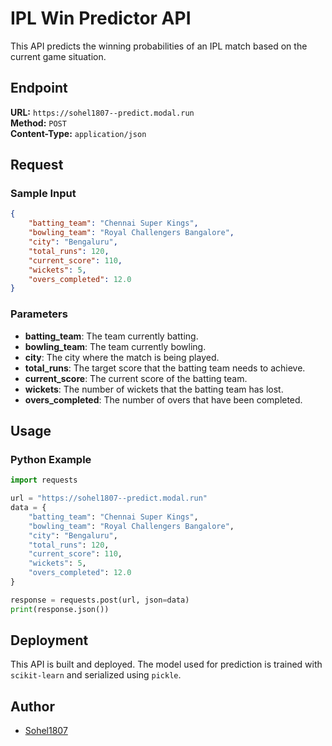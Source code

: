 # IPL Win Predictor API

This API predicts the winning probabilities of an IPL match based on the current game situation.

## Endpoint

**URL:** `https://sohel1807--predict.modal.run`  
**Method:** `POST`  
**Content-Type:** `application/json`

## Request

### Sample Input

```json
{
    "batting_team": "Chennai Super Kings",
    "bowling_team": "Royal Challengers Bangalore",
    "city": "Bengaluru",
    "total_runs": 120,
    "current_score": 110,
    "wickets": 5,
    "overs_completed": 12.0
}
```

### Parameters

- **batting_team**: The team currently batting.
- **bowling_team**: The team currently bowling.
- **city**: The city where the match is being played.
- **total_runs**: The target score that the batting team needs to achieve.
- **current_score**: The current score of the batting team.
- **wickets**: The number of wickets that the batting team has lost.
- **overs_completed**: The number of overs that have been completed.


## Usage

### Python Example

```python
import requests

url = "https://sohel1807--predict.modal.run"
data = {
    "batting_team": "Chennai Super Kings",
    "bowling_team": "Royal Challengers Bangalore",
    "city": "Bengaluru",
    "total_runs": 120,
    "current_score": 110,
    "wickets": 5,
    "overs_completed": 12.0
}

response = requests.post(url, json=data)
print(response.json())
```

## Deployment

This API is built and deployed. The model used for prediction is trained with `scikit-learn` and serialized using `pickle`.

## Author

- [Sohel1807](https://github.com/sohel1807)

